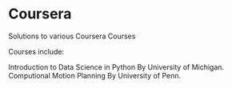 # Coursera
Solutions to various Coursera Courses

Courses include:


Introduction to Data Science in Python By University of Michigan.
Computional Motion Planning By University of Penn.
